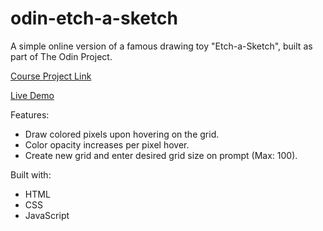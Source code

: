 # odin-etch-a-sketch

A simple online version of a famous drawing toy "Etch-a-Sketch", built as part of The Odin Project.

[Course Project Link](https://www.theodinproject.com/lessons/foundations-etch-a-sketch)

[Live Demo](https://manalangjcm.github.io/odin-etch-a-sketch/)

Features:
- Draw colored pixels upon hovering on the grid.
- Color opacity increases per pixel hover.
- Create new grid and enter desired grid size on prompt (Max: 100).

Built with:
- HTML
- CSS
- JavaScript
